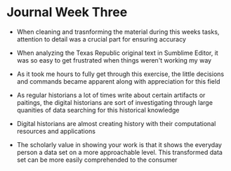 # Journal Week Three

- When cleaning and trasnforming the material during this weeks tasks, attention to detail was a crucial part for ensuring accuracy

- When analyzing the Texas Republic original text in Sumblime Editor, it was so easy to get frustrated when things weren't working my way

- As it took me hours to fully get through this exercise, the little decisions and commands became apparent along with appreciation for this field

- As regular historians a lot of times write about certain artifacts or paitings, the digital historians are sort of investigating through large quanities of data searching for this historical knowledge

- Digital historians are almost creating history with their computational resources and applications

- The scholarly value in showing your work is that it shows the everyday person a data set on a more approachable level. This transformed data set can be more easily comprehended to the consumer
